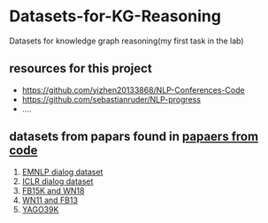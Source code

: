 # Datasets-for-KG-Reasoning
Datasets for knowledge graph reasoning(my first task in the lab)

## resources for this project
* https://github.com/yizhen20133868/NLP-Conferences-Code
* https://github.com/sebastianruder/NLP-progress
* ....

## datasets from papars found in [papaers from code](https://paperswithcode.com/sota)

1. [EMNLP dialog dataset](paperswithcode/EMNLP-dialog.md)
2. [ICLR dialog dataset](paperswithcode/ICLR-dialog.md)
3. [FB15K and WN18](paperswithcode/FB15K&WN18.md)
4. [WN11 and FB13](paperswithcode/WN11&FB13.md)
5. [YAGO39K](paperswithcode/YAGO39K.md)
